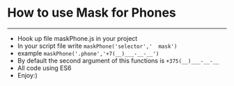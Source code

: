 # How to use Mask for Phones
---
- Hook up file maskPhone.js in your project
- In your script file write `maskPhone('selector','  mask')`
- example `maskPhone('.phone','+7(__)___-__-__')`
- By default the second argument of this functions is `+375(__)___-__-__` 
- All code using ES6
- Enjoy:)